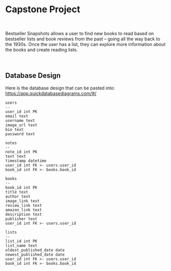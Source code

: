 
# Capstone Project

<br>

Bestseller Snapshots allows a user to find new books to read based on bestseller lists and book reviews from the past – going all the way back to the 1930s. Once the user has a list, they can explore more information about the books and create reading lists.

<br>

## Database Design

Here is the database design that can be pasted into: 
https://app.quickdatabasediagrams.com/#/

    users 
    --
    user_id int PK
    email text
    username text
    image_url text
    bio text
    password text

    notes
    --
    note_id int PK
    text text
    timestamp datetime
    user_id int FK >- users.user_id
    book_id int FK >- books.book_id

    books
    --
    book_id int PK
    title text
    author text
    image_link text
    review_link text
    amazon_link text
    description text 
    publisher text
    user_id int FK >- users.user_id

    lists
    --
    list_id int PK
    list_name text
    oldest_published_date date
    newest_published_date date
    user_id int FK >- users.user_id
    book_id int FK >- books.book_id
